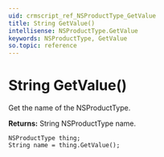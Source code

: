 ```yaml
---
uid: crmscript_ref_NSProductType_GetValue
title: String GetValue()
intellisense: NSProductType.GetValue
keywords: NSProductType, GetValue
so.topic: reference
---
```


# String GetValue()

Get the name of the NSProductType.

**Returns:** String NSProductType name.

```crmscript
NSProductType thing;
String name = thing.GetValue();
```

